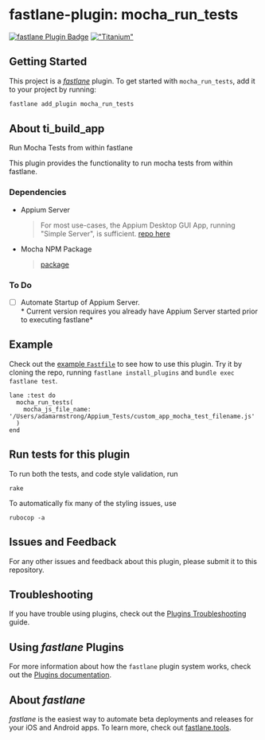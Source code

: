 # fastlane-plugin:  mocha_run_tests

[![fastlane Plugin Badge](https://rawcdn.githack.com/fastlane/fastlane/master/fastlane/assets/plugin-badge.svg)](https://rubygems.org/gems/fastlane-plugin-ti_build_app)
[!["Titanium"](http://www-static.appcelerator.com/badges/titanium-git-badge-sq.png)](http://www.appcelerator.com/titanium/)

## Getting Started

This project is a [_fastlane_](https://github.com/fastlane/fastlane) plugin. To get started with `mocha_run_tests`, add it to your project by running:
```bash
fastlane add_plugin mocha_run_tests
```

## About ti_build_app

Run Mocha Tests from within fastlane

This plugin provides the functionality to run mocha tests from within fastlane.

### Dependencies
* Appium Server
  > For most use-cases, the Appium Desktop GUI App, running "Simple Server", is sufficient. [repo here](https://github.com/appium/appium-desktop)
* Mocha NPM Package
  > [package](https://www.npmjs.com/package/mocha)
  
### To Do
- [ ] Automate Startup of Appium Server.  
\* Current version requires you already have Appium Server started prior to executing fastlane\*

## Example

Check out the [example `Fastfile`](fastlane/Fastfile) to see how to use this plugin. Try it by cloning the repo, running `fastlane install_plugins` and `bundle exec fastlane test`.

```
lane :test do
  mocha_run_tests(
    mocha_js_file_name: '/Users/adamarmstrong/Appium_Tests/custom_app_mocha_test_filename.js'
  )
end
```

## Run tests for this plugin

To run both the tests, and code style validation, run

```
rake
```

To automatically fix many of the styling issues, use
```
rubocop -a
```

## Issues and Feedback

For any other issues and feedback about this plugin, please submit it to this repository.

## Troubleshooting

If you have trouble using plugins, check out the [Plugins Troubleshooting](https://docs.fastlane.tools/plugins/plugins-troubleshooting/) guide.

## Using _fastlane_ Plugins

For more information about how the `fastlane` plugin system works, check out the [Plugins documentation](https://docs.fastlane.tools/plugins/create-plugin/).

## About _fastlane_

_fastlane_ is the easiest way to automate beta deployments and releases for your iOS and Android apps. To learn more, check out [fastlane.tools](https://fastlane.tools).
